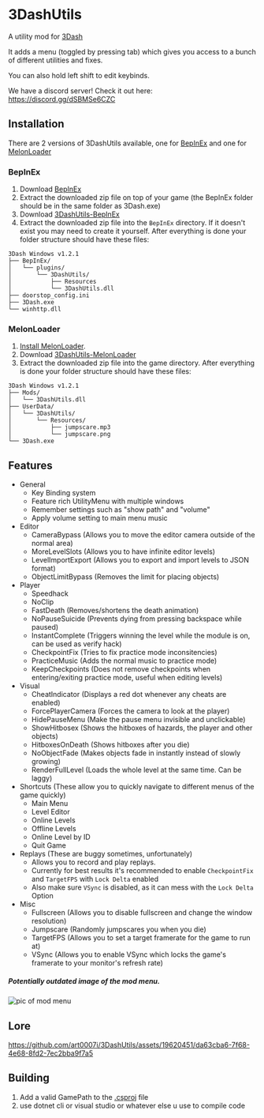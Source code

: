 # 3DashUtils

A utility mod for [3Dash](https://delugedrop.itch.io/3dash)

It adds a menu (toggled by pressing tab) which gives you access to a bunch of different utilities and fixes.

You can also hold left shift to edit keybinds.

We have a discord server! Check it out here: https://discord.gg/dSBMSe6CZC

## Installation

There are 2 versions of 3DashUtils available, one for [BepInEx](https://github.com/BepInEx/BepInEx) and one for [MelonLoader](https://melonwiki.xyz/)

### BepInEx
1. Download [BepInEx](https://github.com/BepInEx/BepInEx/releases/tag/v5.4.21)
2. Extract the downloaded zip file on top of your game (the BepInEx folder should be in the same folder as 3Dash.exe)
3. Download [3DashUtils-BepInEx](https://github.com/art0007i/3DashUtils/releases/latest/download/3DashUtils-BepInEx.zip)
4. Extract the downloaded zip file into the `BepInEx` directory. If it doesn't exist you may need to create it yourself.
After everything is done your folder structure should have these files:
```
3Dash Windows v1.2.1
├── BepInEx/
│   └── plugins/
│       └── 3DashUtils/
│           ├── Resources
│           └── 3DashUtils.dll
├── doorstop_config.ini
├── 3Dash.exe
└── winhttp.dll
```
### MelonLoader
1. [Install MelonLoader](https://melonwiki.xyz/#/?id=automated-installation).
2. Download [3DashUtils-MelonLoader](https://github.com/art0007i/3DashUtils/releases/latest/download/3DashUtils-MelonLoader.zip)
3. Extract the downloaded zip file into the game directory.
After everything is done your folder structure should have these files:
```
3Dash Windows v1.2.1
├── Mods/
│   └── 3DashUtils.dll
├── UserData/
│   └── 3DashUtils/
│       └── Resources/
│           ├── jumpscare.mp3
│           └── jumpscare.png
└── 3Dash.exe
```

## Features

- General
  - Key Binding system
  - Feature rich UtilityMenu with multiple windows
  - Remember settings such as "show path" and "volume"
  - Apply volume setting to main menu music
- Editor
  - CameraBypass (Allows you to move the editor camera outside of the normal area)
  - MoreLevelSlots (Allows you to have infinite editor levels)
  - LevelImportExport (Allows you to export and import levels to JSON format)
  - ObjectLimitBypass (Removes the limit for placing objects)
- Player
  - Speedhack
  - NoClip
  - FastDeath (Removes/shortens the death animation)
  - NoPauseSuicide (Prevents dying from pressing backspace while paused)
  - InstantComplete (Triggers winning the level while the module is on, can be used as verify hack)
  - CheckpointFix (Tries to fix practice mode inconsitencies)
  - PracticeMusic (Adds the normal music to practice mode)
  - KeepCheckpoints (Does not remove checkpoints when entering/exiting practice mode, useful when editing levels)
- Visual
  - CheatIndicator (Displays a red dot whenever any cheats are enabled)
  - ForcePlayerCamera (Forces the camera to look at the player)
  - HidePauseMenu (Make the pause menu invisible and unclickable)
  - ShowHitbosex (Shows the hitboxes of hazards, the player and other objects)
  - HitboxesOnDeath (Shows hitboxes after you die)
  - NoObjectFade (Makes objects fade in instantly instead of slowly growing)
  - RenderFullLevel (Loads the whole level at the same time. Can be laggy)
- Shortcuts (These allow you to quickly navigate to different menus of the game quickly)
  - Main Menu
  - Level Editor
  - Online Levels
  - Offline Levels
  - Online Level by ID
  - Quit Game
- Replays (These are buggy sometimes, unfortunately)
  - Allows you to record and play replays.
  - Currently for best results it's recommended to enable `CheckpointFix` and `TargetFPS` with `Lock Delta` enabled
  - Also make sure `VSync` is disabled, as it can mess with the `Lock Delta` Option
- Misc
  - Fullscreen (Allows you to disable fullscreen and change the window resolution)
  - Jumpscare (Randomly jumpscares you when you die)
  - TargetFPS (Allows you to set a target framerate for the game to run at)
  - VSync (Allows you to enable VSync which locks the game's framerate to your monitor's refresh rate) 

##### Potentially outdated image of the mod menu.
![pic of mod menu](https://github.com/art0007i/3DashUtils/assets/19620451/814305d6-3164-4b32-8391-a1313dbe806e)

## Lore

https://github.com/art0007i/3DashUtils/assets/19620451/da63cba6-7f68-4e68-8fd2-7ec2bba9f7a5

## Building

1. Add a valid GamePath to the [.csproj](https://github.com/art0007i/3DashUtils/blob/0c616d8580f95afa18ef80246eb27f41a7cc2ecd/_3DashUtils.csproj#L13) file
1. use dotnet cli or visual studio or whatever else u use to compile code

